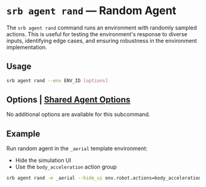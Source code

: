 # `srb agent rand` — Random Agent

The `srb agent rand` command runs an environment with randomly sampled actions. This is useful for testing the environment's response to diverse inputs, identifying edge cases, and ensuring robustness in the environment implementation.

## Usage

```bash
srb agent rand --env ENV_ID [options]
```

## Options | [Shared Agent Options](cli.md#shared-agent-options)

No additional options are available for this subcommand.

## Example

Run random agent in the `_aerial` template environment:

- Hide the simulation UI
- Use the `body_acceleration` action group

```bash
srb agent rand -e _aerial --hide_ui env.robot.actions=body_acceleration
```
